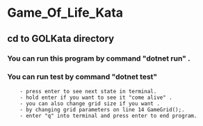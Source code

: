 # Game_Of_Life_Kata
 ## cd to GOLKata directory
### You can run this program by command "dotnet run" .
### You can run test by command "dotnet test" 
        

        - press enter to see next state in terminal.
        - hold enter if you want to see it "come alive" .
        - you can also change grid size if you want .
        - by changing grid parameters on line 14 GameGrid();.
        - enter "q" into terminal and press enter to end program. 
